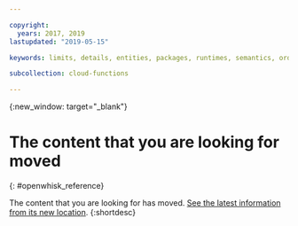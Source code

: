 ```yaml
---

copyright:
  years: 2017, 2019
lastupdated: "2019-05-15"

keywords: limits, details, entities, packages, runtimes, semantics, ordering actions

subcollection: cloud-functions

---
```


{:new_window: target="_blank"}
# The content that you are looking for moved
{: #openwhisk_reference}

The content that you are looking for has moved. [See the latest information from its new location](/docs/openwhisk?topic=cloud-functions-limits).
{:shortdesc}
